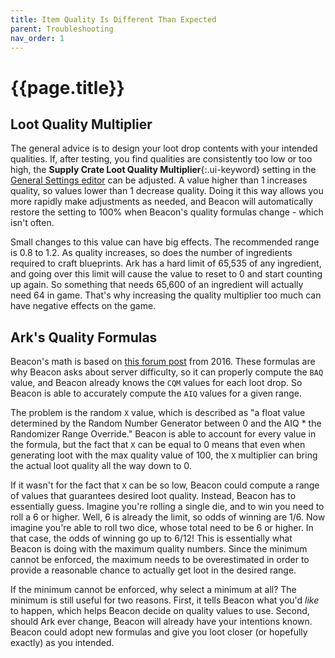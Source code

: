 ```yaml
---
title: Item Quality Is Different Than Expected
parent: Troubleshooting
nav_order: 1
---
```

# {{page.title}}

## Loot Quality Multiplier

The general advice is to design your loot drop contents with your intended qualities. If, after testing, you find qualities are consistently too low or too high, the **Supply Crate Loot Quality Multiplier**{:.ui-keyword} setting in the [General Settings editor](/configs/othersettings/) can be adjusted. A value higher than 1 increases quality, so values lower than 1 decrease quality. Doing it this way allows you more rapidly make adjustments as needed, and Beacon will automatically restore the setting to 100% when Beacon's quality formulas change - which isn't often.

Small changes to this value can have big effects. The recommended range is 0.8 to 1.2. As quality increases, so does the number of ingredients required to craft blueprints. Ark has a hard limit of 65,535 of any ingredient, and going over this limit will cause the value to reset to 0 and start counting up again. So something that needs 65,600 of an ingredient will actually need 64 in game. That's why increasing the quality multiplier too much can have negative effects on the game.

## Ark's Quality Formulas

Beacon's math is based on [this forum post](https://forums.unrealengine.com/development-discussion/modding/ark-survival-evolved/93237-tutorial-understanding-arbitrary-item-quality) from 2016. These formulas are why Beacon asks about server difficulty, so it can properly compute the `BAQ` value, and Beacon already knows the `CQM` values for each loot drop. So Beacon is able to accurately compute the `AIQ` values for a given range.

The problem is the random `X` value, which is described as "a float value determined by the Random Number Generator between 0 and the AIQ * the Randomizer Range Override." Beacon is able to account for every value in the formula, but the fact that `X` can be equal to 0 means that even when generating loot with the max quality value of 100, the `X` multiplier can bring the actual loot quality all the way down to 0.

If it wasn't for the fact that `X` can be so low, Beacon could compute a range of values that guarantees desired loot quality. Instead, Beacon has to essentially guess. Imagine you're rolling a single die, and to win you need to roll a 6 or higher. Well, 6 is already the limit, so odds of winning are 1/6. Now imagine you're able to roll two dice, whose total need to be 6 or higher. In that case, the odds of winning go up to 6/12! This is essentially what Beacon is doing with the maximum quality numbers. Since the minimum cannot be enforced, the maximum needs to be overestimated in order to provide a reasonable chance to actually get loot in the desired range.

If the minimum cannot be enforced, why select a minimum at all? The minimum is still useful for two reasons. First, it tells Beacon what you'd *like* to happen, which helps Beacon decide on quality values to use. Second, should Ark ever change, Beacon will already have your intentions known. Beacon could adopt new formulas and give you loot closer (or hopefully exactly) as you intended.
